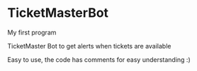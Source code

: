# TicketMasterBot

My first program

TicketMaster Bot to get alerts when tickets are available

Easy to use, the code has comments for easy understanding :)
